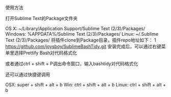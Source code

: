 
使用方法

打开Sublime Text的Package文件夹

OS X: ~/Library/Application Support/Sublime Text (2/3)/Packages/
Windows: %APPDATA%/Sublime Text (2/3)/Packages/
Linux: ~/.Sublime Text (2/3)/Packages/
将插件clone到Package目录，插件repo地址如下：
1
https://github.com/joysboy/SublimeBashTidy.git
安装完成后，可以通过右键菜单里选择Prettify Bash对代码格式化

或者通过ctrl + shift + P调出命令窗口，输入bashtidy对代码格式化

还可以通过快捷键调用

OSX: super + shift + alt + b
Win: ctrl + shift + alt + b
Linux: ctrl + shift + alt + b
